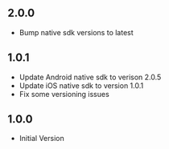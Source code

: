 ## 2.0.0
* Bump native sdk versions to latest

## 1.0.1
* Update Android native sdk to verison 2.0.5
* Update iOS native sdk to version 1.0.1
* Fix some versioning issues

## 1.0.0
* Initial Version
